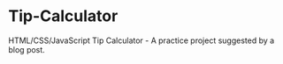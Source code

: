 # Tip-Calculator
HTML/CSS/JavaScript Tip Calculator - A practice project suggested by a blog post. 
